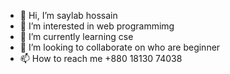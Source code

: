 - 👋 Hi, I’m saylab hossain
- 👀 I’m interested in web programmimg
- 🌱 I’m currently learning cse
- 💞️ I’m looking to collaborate on who are beginner
- 📫 How to reach me +880 18130 74038

<!---
saylab-love/saylab-love is a ✨ special ✨ repository because its `README.md` (this file) appears on your GitHub profile.
You can click the Preview link to take a look at your changes.
--->
